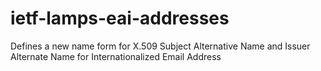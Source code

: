 # ietf-lamps-eai-addresses
Defines a new name form for X.509 Subject Alternative Name and Issuer Alternate Name for Internationalized Email Address
